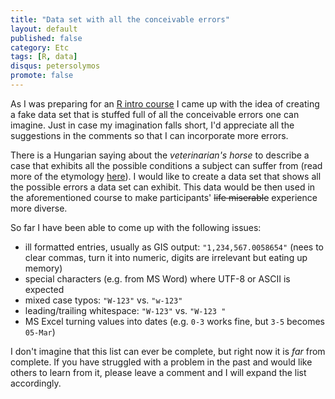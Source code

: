 ```yaml
---
title: "Data set with all the conceivable errors"
layout: default
published: false
category: Etc
tags: [R, data]
disqus: petersolymos
promote: false
---
```


As I was preparing for an [R intro course](https://github.com/psolymos/Rsessions/tree/master/Rintro)
I came up with the idea of creating a fake data set that is stuffed full
of all the conceivable errors one can imagine.
Just in case my imagination falls short, I'd appreciate all the suggestions
in the comments so that I can incorporate more errors.

There is a Hungarian saying about the *veterinarian's horse* to describe
a case that exhibits all the possible conditions a subject can suffer from
(read more of the etymology [here](http://english.stackexchange.com/questions/84564/a-case-that-exhibits-all-the-possible-conditions-a-subject-can-suffer-from)).
I would like to create a data set that shows all the
possible errors a data set can exhibit. This data would be then used in
the aforementioned course to make participants'
<del>life miserable</del> experience more diverse.

So far I have been able to come up with the following issues:

* ill formatted entries, usually as GIS output: `"1,234,567.0058654"` (nees to clear commas, turn it into numeric, digits are irrelevant but eating up memory)
* special characters (e.g. from MS Word) where UTF-8 or ASCII is expected
* mixed case typos: `"W-123"` vs. `"w-123"`
* leading/trailing whitespace: `"W-123"` vs. `"W-123 "`
* MS Excel turning values into dates (e.g. `0-3` works fine, but `3-5` becomes `05-Mar`)

I don't imagine that this list can ever be complete, but right now it is *far* from complete.
If you have struggled with a problem in the past and would like others to
learn from it, please leave a comment and I will expand the list
accordingly.
